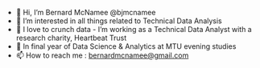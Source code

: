 - 👋 Hi, I’m Bernard McNamee @bjmcnamee<br>
- 👀 I’m interested in all things related to Technical Data Analysis<br>
- 💞️ I love to crunch data - I’m working as a Technical Data Analyst with a research charity, Heartbeat Trust<br>
- 🌱 In final year of Data Science & Analytics at MTU evening studies<br>
- 📫 How to reach me : bernardmcnamee@gmail.com<br>
